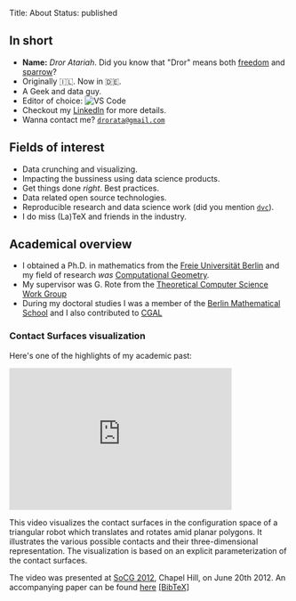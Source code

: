 Title: About
Status: published

## In short

- **Name:** *Dror Atariah*. Did you know that "Dror" means both [freedom](https://en.wikipedia.org/wiki/Freedom) and [sparrow](https://en.wikipedia.org/wiki/Old_World_sparrow)?
- Originally 🇮🇱. Now in 🇩🇪.
- A Geek and data guy.
- Editor of choice: ![VS Code]({static}/images/vscode_icon.png)
- Checkout my [LinkedIn](https://www.linkedin.com/in/atariah/) for more details.
- Wanna contact me? [`drorata@gmail.com`](mailto:drorata@gmail.com)

## Fields of interest

* Data crunching and visualizing.
* Impacting the bussiness using data science products.
* Get things done  *right*. Best practices.
* Data related open source technologies.
* Reproducible research and data science work (did you mention [`dvc`](https://dvc.org/)).
* I do miss (La)TeX and friends in the industry.

## Academical overview
- I obtained a Ph.D. in mathematics from the [Freie Universität Berlin](http://www.fu-berlin.de) and my field of research *was* [Computational Geometry](https://en.wikipedia.org/wiki/Computational_geometry).
- My supervisor was G. Rote from the [Theoretical Computer Science Work Group](http://www.mi.fu-berlin.de/inf/groups/ag-ti/index.html)
- During my doctoral studies I was a member of the [Berlin Mathematical School](http://www.math-berlin.de) and I also contributed to [CGAL](http://www.cgal.org)

### Contact Surfaces visualization

Here's one of the highlights of my academic past:

<iframe width="400" height="255" src="http://www.youtube.com/embed/SBFwgR4K1Gk?rel=0" frameborder="0" allowfullscreen> </iframe>

This video visualizes the contact surfaces in the configuration space of a triangular robot which translates and rotates amid planar polygons.
It illustrates the various possible contacts and their three-dimensional representation.
The visualization is based on an explicit parameterization of the contact surfaces.

The video was presented at [SoCG 2012](http://socg2012.web.unc.edu/"), Chapel Hill, on June 20th 2012.
An accompanying paper can be found [here](http://doi.acm.org/10.1145/2261250.2261313") [[BibTeX]]({static}/files/cspace_visualization.bib)
